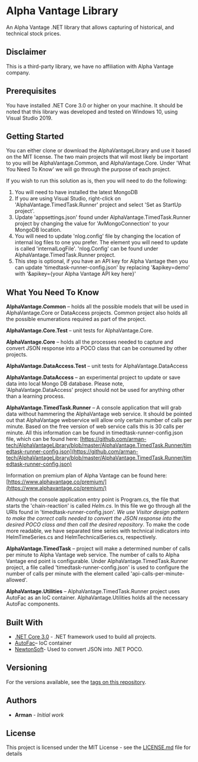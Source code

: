 
# Alpha Vantage Library

An Alpha Vantage .NET library that allows capturing of historical, and technical stock prices.  


## **Disclaimer**
This is a third-party library, we have no affiliation with Alpha Vantage company.


## **Prerequisites**

You have installed .NET Core 3.0 or higher on your machine.   It should be noted that this library was developed and tested on Windows 10, using Visual Studio 2019.


## **Getting Started**

You can either clone or download the AlphaVantageLibrary and use it based on the MIT license.  The two main projects that will most likely be important to you will be AlphaVantage.Common, and AlphaVantage.Core.  Under &#39;What You Need To Know&#39; we will go through the purpose of each project.

If you wish to run this solution as is, then you will need to do the following:

1. You will need to have installed the latest MongoDB
2. If you are using Visual Studio, right-click on &#39;AlphaVantage.TimedTask.Runner&#39; project and select &#39;Set as StartUp project&#39;.
3. Update &#39;appsettings.json&#39; found under AlphaVantage.TimedTask.Runner project by changing the value for &#39;AvMongoConnection&#39; to your MongoDB location.
4. You will need to update &#39;nlog.config&#39; file by changing the location of internal log files to one you prefer.  The element you will need to update is called &#39;internalLogFile&#39;.  &#39;nlog.Config&#39; can be found under AlphaVantage.TimedTask.Runner project.
5. This step is optional, if you have an API key for Alpha Vantage then you can update &#39;timedtask-runner-config.json&#39; by replacing &#39;&amp;apikey=demo&#39; with &#39;&amp;apikey={your Alpha Vantage API key here}&#39;


## **What You Need To Know**

**AlphaVantage.Common** – holds all the possible models that will be used in AlphaVantage.Core or DataAccess projects.  Common project also holds all the possible enumerations required as part of the project.

**AlphaVantage.Core.Test** – unit tests for AlphaVantage.Core.

**AlphaVantage.Core** – holds all the processes needed to capture and convert JSON response into a POCO class that can be consumed by other projects.

**AlphaVantage.DataAccess.Test** – unit tests for AlphaVantage.DataAccess

**AlphaVantage.DataAccess** – an experimental project to update or save data into local Mongo DB database.  Please note, &#39;AlphaVantage.DataAccess&#39; project should not be used for anything other than a learning process.

**AlphaVantage.TimedTask.Runner** – A console application that will grab data without hammering the AlphaVantage web service.  It should be pointed out that AlphaVantage webservice will allow only certain number of calls per minute.  Based on the free version of web service calls this is 30 calls per minute.  All this information can be found in timedtask-runner-config.json file, which can be found here: [https://github.com/arman-tech/AlphaVantageLibrary/blob/master/AlphaVantage.TimedTask.Runner/timedtask-runner-config.json](https://github.com/arman-tech/AlphaVantageLibrary/blob/master/AlphaVantage.TimedTask.Runner/timedtask-runner-config.json)

Information on premium plan of Alpha Vantage can be found here: [https://www.alphavantage.co/premium/](https://www.alphavantage.co/premium/)

Although the console application entry point is Program.cs, the file that starts the &#39;chain-reaction&#39; is called _Helm.cs_.  In this file we go through all the URIs found in &#39;timedtask-runner-config.json&#39;.  _We use Visitor design pattern to make the correct calls needed to convert the JSON response into the desired POCO class and then call the desired repository_.  To make the code more readable, we have separated time series with technical indicators into HelmTimeSeries.cs and HelmTechnicalSeries.cs, respectively.

**AlphaVantage.TimedTask** – project will make a determined number of calls per minute to Alpha Vantage web service.  The number of calls to Alpha Vantage end point is configurable.  Under AlphaVantage.TimedTask.Runner project, a file called &#39;timedtask-runner-config.json&#39; is used to configure the number of calls per minute with the element called &#39;api-calls-per-minute-allowed&#39;.

**AlphaVantage.Utilities** – AlphaVantage.TimedTask.Runner project uses AutoFac as an IoC container.  AlphaVantage.Utilities holds all the necessary AutoFac components.


## **Built With**

- [.NET Core 3.0](https://dotnet.microsoft.com/download/dotnet-core/3.0) - .NET framework used to build all projects.
- [AutoFac](https://autofac.org/)– IoC container
- [NewtonSoft](https://www.newtonsoft.com/json)- Used to convert JSON into .NET POCO.


## **Versioning**

For the versions available, see the [tags on this repository](https://github.com/arman-tech/AlphaVantageLib/tags).


## **Authors**

- **Arman**  - _Initial work_


## **License**

This project is licensed under the MIT License - see the [LICENSE.md](https://github.com/arman-tech/AlphaVantageLibrary/blob/master/LICENSE) file for details